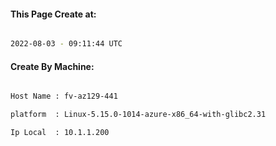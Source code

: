 
   
#### This Page Create at:

```bash

2022-08-03 - 09:11:44 UTC

```

#### Create By Machine:

```bash

Host Name : fv-az129-441

platform  : Linux-5.15.0-1014-azure-x86_64-with-glibc2.31

Ip Local  : 10.1.1.200

```

